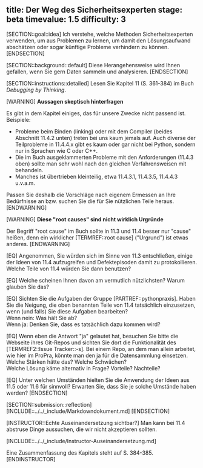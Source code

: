 title: Der Weg des Sicherheitsexperten
stage: beta
timevalue: 1.5
difficulty: 3
---
[SECTION::goal::idea]
Ich verstehe, welche Methoden Sicherheitsexperten verwenden, um aus Problemen zu lernen,
um damit den Lösungsaufwand abschätzen oder sogar künftige Probleme verhindern zu können.
[ENDSECTION]

[SECTION::background::default]
Diese Herangehensweise wird Ihnen gefallen, wenn Sie gern Daten sammeln und analysieren.
[ENDSECTION]

[SECTION::instructions::detailed]
Lesen Sie Kapitel 11 (S. 361-384) im Buch _Debugging by Thinking_. 

[WARNING]
**Aussagen skeptisch hinterfragen**

Es gibt in dem Kapitel einiges, das für unsere Zwecke nicht passend ist.
Beispiele:

- Probleme beim Binden (linking) oder mit dem Compiler (beides Abschnitt 11.4.2 unten)
  treten bei uns kaum jemals auf.
  Auch diverse der Teilprobleme in 11.4.4.x gibt es kaum oder gar nicht bei Python, 
  sondern nur in Sprachen wie C oder C++.
- Die im Buch ausgeklammerten Probleme mit den Anforderungen (11.4.3 oben) sollte man sehr
  wohl nach den gleichen Verfahrensweisen mit behandeln.
- Manches ist übertrieben kleinteilig, etwa 11.4.3.1, 11.4.3.5, 11.4.4.3 u.v.a.m.

Passen Sie deshalb die Vorschläge nach eigenem Ermessen an Ihre Bedürfnisse an
bzw. suchen Sie die für Sie nützlichen Teile heraus.
[ENDWARNING]

[WARNING]
**Diese "root causes" sind nicht wirklich Urgründe**

Der Begriff "root cause" im Buch sollte in 11.3 und 11.4 besser nur "cause" heißen,
denn ein wirklicher [TERMREF::root cause] ("Urgrund") ist etwas anderes.
[ENDWARNING]

[EQ] Angenommen, Sie würden sich im Sinne von 11.3 entschließen, einige der Ideen von 11.4
aufzugreifen und Defektepisoden damit zu protokollieren.
Welche Teile von 11.4 würden Sie dann benutzen?

[EQ] Welche scheinen Ihnen davon am vermutlich nützlichsten? Warum glauben Sie das?

[EQ] Sichten Sie die Aufgaben der Gruppe [PARTREF::pythonpraxis].
Haben Sie die Neigung, die oben benannten Teile von 11.4 tatsächlich einzusetzen,
wenn (und falls) Sie diese Aufgaben bearbeiten?  
Wenn nein: Was hält Sie ab?  
Wenn ja: Denken Sie, dass es tatsächlich dazu kommen wird?

[EQ] Wenn eben die Antwort "ja" gelautet hat, besuchen Sie bitte die Webseite ihres
Git-Repos und sichten Sie dort die Funktionalität des [TERMREF2::Issue Tracker::-s].
Bei einem Repo, an dem man allein arbeitet, wie hier im ProPra, könnte man den ja für
die Datensammlung einsetzen.  
Welche Stärken hätte das? Welche Schwächen?  
Welche Lösung käme alternativ in Frage? Vorteile? Nachteile?

[EQ] Unter welchen Umständen hielten Sie die Anwendung der Ideen aus 11.5 oder 11.6
für sinnvoll?
Erwarten Sie, dass Sie je solche Umstände haben werden?
[ENDSECTION]

[SECTION::submission::reflection]
[INCLUDE::../../_include/Markdowndokument.md]
[ENDSECTION]
    
[INSTRUCTOR::Echte Auseinandersetzung sichtbar?]
Man kann bei 11.4 abstruse Dinge aussuchen, die wir nicht akzeptieren sollten.

[INCLUDE::../../_include/Instructor-Auseinandersetzung.md]

Eine Zusammenfassung des Kapitels steht auf S. 384-385.
[ENDINSTRUCTOR]